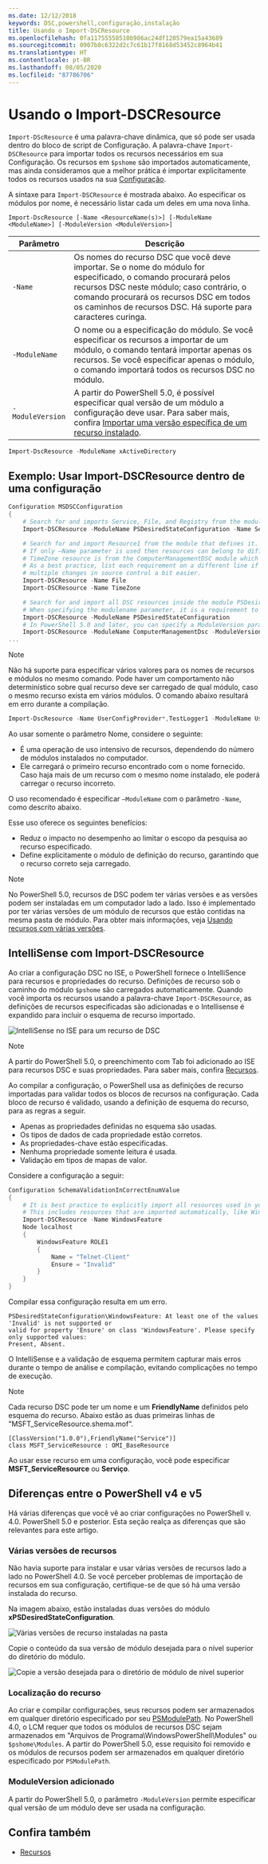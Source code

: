 ```yaml
---
ms.date: 12/12/2018
keywords: DSC,powershell,configuração,instalação
title: Usando o Import-DSCResource
ms.openlocfilehash: 0fa11755558510b986ac24df120579ea15a43689
ms.sourcegitcommit: 0907b8c6322d2c7c61b17f8168d53452c8964b41
ms.translationtype: HT
ms.contentlocale: pt-BR
ms.lasthandoff: 08/05/2020
ms.locfileid: "87786706"
---
```

# <a name="using-import-dscresource"></a>Usando o Import-DSCResource

`Import-DScResource` é uma palavra-chave dinâmica, que só pode ser usada dentro do bloco de script de Configuração. A palavra-chave `Import-DSCResource` para importar todos os recursos necessários em sua Configuração.
Os recursos em `$pshome` são importados automaticamente, mas ainda consideramos que a melhor prática é importar explicitamente todos os recursos usados na sua [Configuração](Configurations.md).

A sintaxe para `Import-DSCResource` é mostrada abaixo. Ao especificar os módulos por nome, é necessário listar cada um deles em uma nova linha.

```syntax
Import-DscResource [-Name <ResourceName(s)>] [-ModuleName <ModuleName>] [-ModuleVersion <ModuleVersion>]
```

|    Parâmetro     |                                                                                                                      Descrição                                                                                                                      |
| ---------------- | ----------------------------------------------------------------------------------------------------------------------------------------------------------------------------------------------------------------------------------------------------- |
| `-Name`          | Os nomes do recurso DSC que você deve importar. Se o nome do módulo for especificado, o comando procurará pelos recursos DSC neste módulo; caso contrário, o comando procurará os recursos DSC em todos os caminhos de recursos DSC. Há suporte para caracteres curinga. |
| `-ModuleName`    | O nome ou a especificação do módulo.  Se você especificar os recursos a importar de um módulo, o comando tentará importar apenas os recursos. Se você especificar apenas o módulo, o comando importará todos os recursos DSC no módulo.            |
| `-ModuleVersion` | A partir do PowerShell 5.0, é possível especificar qual versão de um módulo a configuração deve usar. Para saber mais, confira [Importar uma versão específica de um recurso instalado](sxsresource.md).                                                    |

```powershell
Import-DscResource -ModuleName xActiveDirectory
```

## <a name="example-use-import-dscresource-within-a-configuration"></a>Exemplo: Usar Import-DSCResource dentro de uma configuração

```powershell
Configuration MSDSCConfiguration
{
    # Search for and imports Service, File, and Registry from the module PSDesiredStateConfiguration.
    Import-DSCResource -ModuleName PSDesiredStateConfiguration -Name Service, File, Registry

    # Search for and import Resource1 from the module that defines it.
    # If only –Name parameter is used then resources can belong to different PowerShell modules as well.
    # TimeZone resource is from the ComputerManagementDSC module which is not installed by default.
    # As a best practice, list each requirement on a different line if possible.  This makes reviewing
    # multiple changes in source control a bit easier.
    Import-DSCResource -Name File
    Import-DSCResource -Name TimeZone

    # Search for and import all DSC resources inside the module PSDesiredStateConfiguration.
    # When specifying the modulename parameter, it is a requirement to list each on a new line.
    Import-DSCResource -ModuleName PSDesiredStateConfiguration
    # In PowerShell 5.0 and later, you can specify a ModuleVersion parameter
    Import-DSCResource -ModuleName ComputerManagementDsc -ModuleVersion 6.0.0.0
...
```

> [!NOTE]
> Não há suporte para especificar vários valores para os nomes de recursos e módulos no mesmo comando.
> Pode haver um comportamento não determinístico sobre qual recurso deve ser carregado de qual módulo, caso o mesmo recurso exista em vários módulos. O comando abaixo resultará em erro durante a compilação.
>
> ```powershell
> Import-DscResource -Name UserConfigProvider*,TestLogger1 -ModuleName UserConfigProv,PsModuleForTestLogger
> ```

Ao usar somente o parâmetro Nome, considere o seguinte:

- É uma operação de uso intensivo de recursos, dependendo do número de módulos instalados no computador.
- Ele carregará o primeiro recurso encontrado com o nome fornecido. Caso haja mais de um recurso com o mesmo nome instalado, ele poderá carregar o recurso incorreto.

O uso recomendado é especificar `–ModuleName` com o parâmetro `-Name`, como descrito abaixo.

Esse uso oferece os seguintes benefícios:

- Reduz o impacto no desempenho ao limitar o escopo da pesquisa ao recurso especificado.
- Define explicitamente o módulo de definição do recurso, garantindo que o recurso correto seja carregado.

> [!NOTE]
> No PowerShell 5.0, recursos de DSC podem ter várias versões e as versões podem ser instaladas em um computador lado a lado. Isso é implementado por ter várias versões de um módulo de recursos que estão contidas na mesma pasta de módulo. Para obter mais informações, veja [Usando recursos com várias versões](sxsresource.md).

## <a name="intellisense-with-import-dscresource"></a>IntelliSense com Import-DSCResource

Ao criar a configuração DSC no ISE, o PowerShell fornece o IntelliSence para recursos e propriedades do recurso. Definições de recurso sob o caminho do módulo `$pshome` são carregados automaticamente.
Quando você importa os recursos usando a palavra-chave `Import-DSCResource`, as definições de recursos especificadas são adicionadas e o Intellisense é expandido para incluir o esquema de recurso importado.

![IntelliSense no ISE para um recurso de DSC](media/import-dscresource/resource-intellisense.png)

> [!NOTE]
> A partir do PowerShell 5.0, o preenchimento com Tab foi adicionado ao ISE para recursos DSC e suas propriedades. Para saber mais, confira [Recursos](../resources/resources.md).

Ao compilar a configuração, o PowerShell usa as definições de recurso importadas para validar todos os blocos de recursos na configuração. Cada bloco de recurso é validado, usando a definição de esquema do recurso, para as regras a seguir.

- Apenas as propriedades definidas no esquema são usadas.
- Os tipos de dados de cada propriedade estão corretos.
- As propriedades-chave estão especificadas.
- Nenhuma propriedade somente leitura é usada.
- Validação em tipos de mapas de valor.

Considere a configuração a seguir:

```powershell
Configuration SchemaValidationInCorrectEnumValue
{
    # It is best practice to explicitly import all resources used in your Configuration.
    # This includes resources that are imported automatically, like WindowsFeature.
    Import-DSCResource -Name WindowsFeature
    Node localhost
    {
        WindowsFeature ROLE1
        {
            Name = "Telnet-Client"
            Ensure = "Invalid"
        }
    }
}
```

Compilar essa configuração resulta em um erro.

```Output
PSDesiredStateConfiguration\WindowsFeature: At least one of the values 'Invalid' is not supported or
valid for property 'Ensure' on class 'WindowsFeature'. Please specify only supported values:
Present, Absent.
```

O IntelliSense e a validação de esquema permitem capturar mais erros durante o tempo de análise e compilação, evitando complicações no tempo de execução.

> [!NOTE]
> Cada recurso DSC pode ter um nome e um **FriendlyName** definidos pelo esquema do recurso. Abaixo estão as duas primeiras linhas de "MSFT_ServiceResource.shema.mof".
>
> ```syntax
> [ClassVersion("1.0.0"),FriendlyName("Service")]
> class MSFT_ServiceResource : OMI_BaseResource
> ```
>
> Ao usar esse recurso em uma configuração, você pode especificar **MSFT_ServiceResource** ou **Serviço**.

## <a name="powershell-v4-and-v5-differences"></a>Diferenças entre o PowerShell v4 e v5

Há várias diferenças que você vê ao criar configurações no PowerShell v. 4.0. PowerShell 5.0 e posterior. Esta seção realça as diferenças que são relevantes para este artigo.

### <a name="multiple-resource-versions"></a>Várias versões de recursos

Não havia suporte para instalar e usar várias versões de recursos lado a lado no PowerShell 4.0. Se você perceber problemas de importação de recursos em sua configuração, certifique-se de que só há uma versão instalada do recurso.

Na imagem abaixo, estão instaladas duas versões do módulo **xPSDesiredStateConfiguration**.

![Várias versões de recurso instaladas na pasta](media/import-dscresource/multiple-resource-versions-broken.png)

Copie o conteúdo da sua versão de módulo desejada para o nível superior do diretório do módulo.

![Copie a versão desejada para o diretório de módulo de nível superior](media/import-dscresource/multiple-resource-versions-fixed.png)

### <a name="resource-location"></a>Localização do recurso

Ao criar e compilar configurações, seus recursos podem ser armazenados em qualquer diretório especificado por seu [PSModulePath](/powershell/scripting/developer/module/modifying-the-psmodulepath-installation-path).
No PowerShell 4.0, o LCM requer que todos os módulos de recursos DSC sejam armazenados em "Arquivos de Programa\WindowsPowerShell\Modules" ou `$pshome\Modules`. A partir do PowerShell 5.0, esse requisito foi removido e os módulos de recursos podem ser armazenados em qualquer diretório especificado por `PSModulePath`.

### <a name="moduleversion-added"></a>ModuleVersion adicionado

A partir do PowerShell 5.0, o parâmetro `-ModuleVersion` permite especificar qual versão de um módulo deve ser usada na configuração.

## <a name="see-also"></a>Confira também

- [Recursos](../resources/resources.md)
